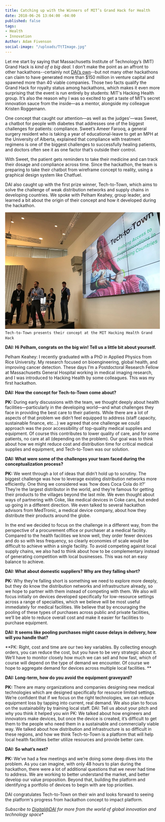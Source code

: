 ```yaml
---
title: Catching up with the Winners of MIT’s Grand Hack for Health
date: 2018-06-26 13:04:00 -04:00
published: false
tags:
- Health
- Innovation
Author: Adam Fivenson
social-image: "/uploads/TtTImage.jpg"
---
```


Let me start by saying that Massachusetts Institute of Technology’s (MIT) Grand Hack is *kind of a big deal.* I don’t make the point as an affront to other hackathons--certainly not [DAI’s own](https://dai-global-digital.com/top-3-climate-change-concepts-from-the-2016-nasa-space-apps-challenge-bogota.html)--but not many other hackathons can claim to have generated more than $150 million in venture capital and spawned more than 40 viable companies. Those two facts qualify the Grand Hack for royalty status among hackathons, which makes it even more surprising that the event is run entirely by students: MIT's Hacking Health group. It’s also the reason why I was so excited to get a taste of MIT’s secret innovation sauce from the inside—as a mentor, alongside my colleague Kristen Roggemann. 

<!--more-->

One concept that caught our attention—as well as the judges’—was Sweet, a chatbot for people with diabetes that addresses one of the biggest challenges for patients: compliance. Sweet’s Ameer Farooq, a general surgery resident who is taking a year of educational-leave to get an MPH at the University of Alberta, explained that compliance with treatment regimens is one of the biggest challenges to successfully healing patients, and doctors often see it as one factor that’s outside their control. 

With Sweet, the patient gets reminders to take their medicine and can track their dosage and compliance across time. Since the hackathon, the team is preparing to take their chatbot from wireframe concept to reality, using a graphical design system like Chatfuel. 

DAI also caught up with the first prize winner, Tech-to-Town, which aims to solve the challenge of weak distribution networks and supply chains in developing countries. We spoke with Pelham Keahey, group leader, and learned a bit about the origin of their concept and how it developed during the hackathon. 

![TtTImage.jpg](/uploads/TtTImage.jpg)`Tech-to-Town presents their concept at the MIT Hacking Health Grand Hack`

**DAI: Hi Pelham, congrats on the big win! Tell us a little bit about yourself.**

Pelham Keahey: I recently graduated with a PhD in Applied Physics from Rice University. My research focused on bioengineering, global health, and improving cancer detection. These days I’m a Postdoctoral Research Fellow at Massachusetts General Hospital working in medical imaging research, and I was introduced to Hacking Health by some colleagues. This was my first hackathon. 

**DAI: How the concept for Tech-to-Town come about?**

**PK:** During early discussions with the team, we thought deeply about health facilities—particularly in the developing world—and what challenges they face in providing the best care to their patients. While there are a lot of aspects of that problem we didn’t feel equipped to address (staff capacity, sustainable finance, etc…) we agreed that one challenge we could approach was the poor accessibility of top-quality medical supplies and equipment. Of course this contributes to lower quality of care, and for some patients, no care at all (depending on the problem). Our goal was to think about how we might reduce cost and distribution time for critical medical supplies and equipment, and Tech-to-Town was our solution. 

**DAI: What were some of the challenges your team faced during the conceptualization process?**

**PK:** We went through a lot of ideas that didn’t hold up to scrutiny. The biggest challenge was how to leverage existing distribution networks more efficiently. One thing we considered was ‘how does Coca Cola do it?’ They’re the largest distributor in the world, and they’re famous for getting their products to the villages beyond the last mile. We even thought about ways of partnering with Coke, like medical devices in Coke cans, but ended up going in a different direction. We even talked to several hackathon advisors from MedTronic, a medical device company, about how they distribute their products around the globe. 

In the end we decided to focus on the challenge in a different way, from the perspective of a procurement office or purchaser at a medical facility. Compared to the health facilities we know well, they order fewer devices and do so with less frequency, so clearly economies of scale would be difficult to achieve within a single facility. To avoid competing against local supply chains, we also had to think about how to be complementary instead of generating competition with local businesses. This was not an easy balance to achieve. 

**DAI: What about domestic suppliers? Why are they falling short?**

**PK:** Why they’re falling short is something we need to explore more deeply, but they do know the distribution networks and infrastructure already, so we hope to partner with them instead of competing with them. We also will focus initially on devices developed specifically for low-resource settings across a range of specialties, which we believe will be most useful immediately for medical facilities. We believe that by encouraging the pooling of these types of purchases across public and private facilities, we’ll be able to reduce overall cost and make it easier for facilities to purchase equipment.
 
**DAI: It seems like pooling purchases might cause delays in delivery, how will you handle that?**

**PK: Right, cost and time are our two key variables. By collecting enough orders, you can reduce the cost, but you have to be very strategic about it. We’ll have to monitor closely how much we can sell and how fast, which of course will depend on the type of demand we encounter. Of course we hope to aggregate demand for devices across multiple local facilities. **

**DAI: Long-term, how do you avoid the equipment graveyard?**

**PK:** There are many organizations and companies designing new medical technologies which are designed specifically for resource limited settings.  We’re confident that if we focus on the right technologies, we can reduce equipment loss by tapping into current, real demand. We also plan to focus on the sustainability by training local staff. 
DAI: Tell us about your pitch and why you think it helped you win
PK: We talked about how engineers and innovators make devices, but once the device is created, it’s difficult to get them to the people who need them in a sustainable and commercially viable way. We talked about how distribution and infrastructure is so difficult in these regions, and how we think Tech-to-Town is a platform that will help local health facilities better utilize resources and provide better care. 

**DAI: So what’s next?**

**PK:** We’ve had a few meetings and we’re doing some deep dives into the problem. As you can imagine, with only 48 hours to plan during the hackathon, there were a lot of additional questions that we never had time to address. We are working to better understand the market, and better develop our value proposition. Beyond that, building the platform and identifying a portfolio of devices to begin with are top priorities. 

DAI congratulates Tech-to-Town on their win and looks forward to seeing the platform's progress from hackathon concept to impact platform. 

*Subscribe to [Digital@DAI](https://confirmsubscription.com/h/r/066AFBA15492935C) for more from the world of global innovation and technology space**